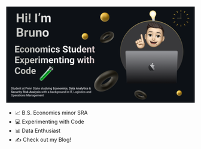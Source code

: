 <p align="center">
  <img width="600" src="https://github.com/pedrosob/pedrosob/raw/main/MYREADME.png" alt="My Banner">
</p>

- 📈 B.S. Economics minor SRA 
- 💻 Experimenting with Code
- 📊 Data Enthusiast
- ✍️ Check out my Blog!
